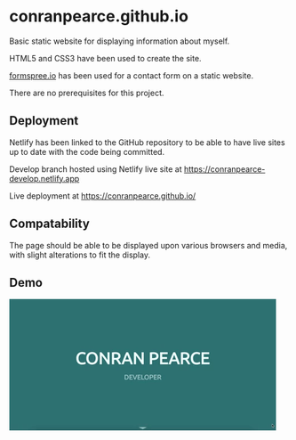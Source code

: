 # conranpearce.github.io
Basic static website for displaying information about myself.

HTML5 and CSS3 have been used to create the site.

[formspree.io](https://formspree.io/) has been used for a contact form on a static website.

There are no prerequisites for this project.
 
## Deployment

Netlify has been linked to the GitHub repository to be able to have live sites up to date with the code being committed.

Develop branch hosted using Netlify live site at https://conranpearce-develop.netlify.app

Live deployment at https://conranpearce.github.io/

## Compatability
The page should be able to be displayed upon various browsers and media, with slight alterations to fit the display.

## Demo
![Website demo](demo/demo.gif)
